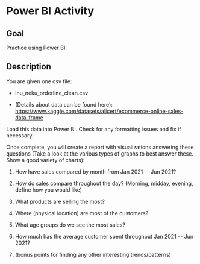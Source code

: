 # Power BI Activity

## Goal

Practice using Power BI. 

## Description

You are given one csv file:

-   inu_neku_orderline_clean.csv

-   (Details about data can be found here):
    <https://www.kaggle.com/datasets/alicert/ecommerce-online-sales-data-frame>

Load this data into Power BI. Check for any formatting
issues and fix if necessary. 

Once complete, you will create a report with visualizations
answering these questions (Take a look at the various types of graphs to
best answer these. Show a good variety of charts):

1)  How have sales compared by month from Jan 2021 -- Jun 2021?

2)  How do sales compare throughout the day? (Morning, midday, evening, define how you would like) 

3)  What products are selling the most?

4)  Where (physical location) are most of the customers?

5)  What age groups do we see the most sales?

6)  How much has the average customer spent throughout Jan 2021 -- Jun
    2021?

7)  (bonus points for finding any other interesting trends/patterns)



